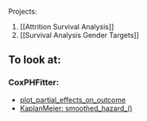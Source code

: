 Projects:
1. [[Attrition Survival Analysis]]
2. [[Survival Analysis Gender Targets]]
## To look at:

### CoxPHFitter: 
- [plot_partial_effects_on_outcome](https://lifelines.readthedocs.io/en/latest/fitters/regression/CoxPHFitter.html)
- [KaplanMeier:  smoothed_hazard_()](https://lifelines.readthedocs.io/en/latest/Survival%20analysis%20with%20lifelines.html)